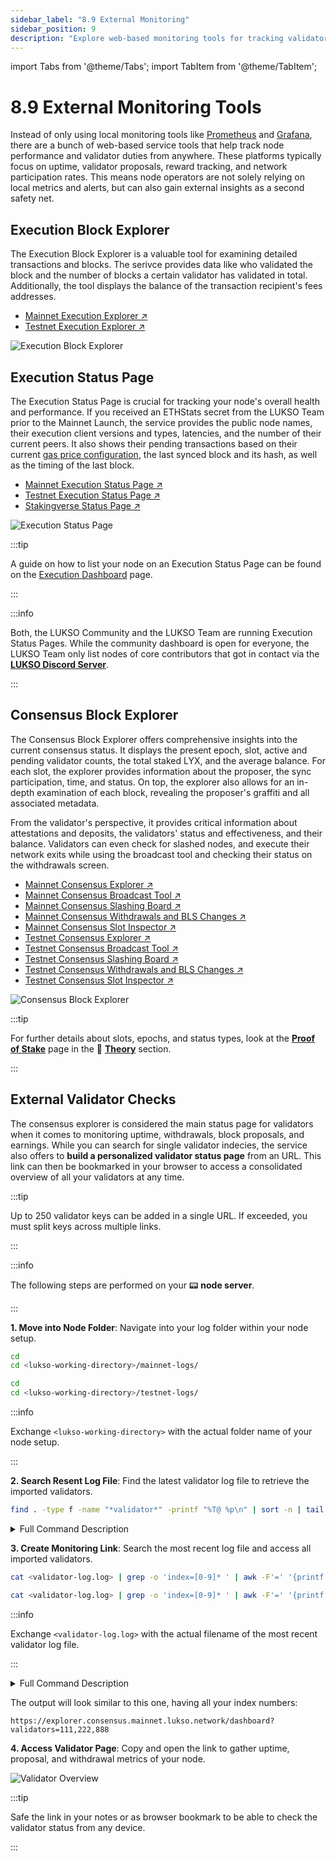 ```yaml
---
sidebar_label: "8.9 External Monitoring"
sidebar_position: 9
description: "Explore web-based monitoring tools for tracking validator uptime, block proposals, and node health using LUKSO explorers and status pages."
---
```


import Tabs from '@theme/Tabs';
import TabItem from '@theme/TabItem';

# 8.9 External Monitoring Tools

Instead of only using local monitoring tools like [Prometheus](/docs/guides/monitoring/prometheus.md) and [Grafana](/docs/guides/monitoring/grafana.md), there are a bunch of web-based service tools that help track node performance and validator duties from anywhere. These platforms typically focus on uptime, validator proposals, reward tracking, and network participation rates. This means node operators are not solely relying on local metrics and alerts, but can also gain external insights as a second safety net.

## Execution Block Explorer

The Execution Block Explorer is a valuable tool for examining detailed transactions and blocks. The serivce provides data like who validated the block and the number of blocks a certain validator has validated in total. Additionally, the tool displays the balance of the transaction recipient's fees addresses.

- [Mainnet Execution Explorer ↗](https://explorer.execution.mainnet.lukso.network/)
- [Testnet Execution Explorer ↗](https://explorer.execution.testnet.lukso.network/)

![Execution Block Explorer](/img/guides/monitoring/explorer-pages-1.png)

## Execution Status Page

The Execution Status Page is crucial for tracking your node's overall health and performance. If you received an ETHStats secret from the LUKSO Team prior to the Mainnet Launch, the service provides the public node names, their execution client versions and types, latencies, and the number of their current peers. It also shows their pending transactions based on their current [gas price configuration](/docs/guides/maintenance/gas-price-configuration.md), the last synced block and its hash, as well as the timing of the last block.

- [Mainnet Execution Status Page ↗](https://stats.execution.mainnet.lukso.network/)
- [Testnet Execution Status Page ↗](https://stats.execution.testnet.lukso.network/)
- [Stakingverse Status Page ↗](https://community.stats.execution.stakingverse.io/)

![Execution Status Page](/img/guides/monitoring/explorer-pages-2.png)

:::tip

A guide on how to list your node on an Execution Status Page can be found on the [Execution Dashboard](/docs/guides/modifications/execution-dashboard.md) page.

:::

:::info

Both, the LUKSO Community and the LUKSO Team are running Execution Status Pages. While the community dashboard is open for everyone, the LUKSO Team only list nodes of core contributors that got in contact via the [**LUKSO Discord Server**](https://discord.gg/lukso).

:::

## Consensus Block Explorer

The Consensus Block Explorer offers comprehensive insights into the current consensus status. It displays the present epoch, slot, active and pending validator counts, the total staked LYX, and the average balance. For each slot, the explorer provides information about the proposer, the sync participation, time, and status. On top, the explorer also allows for an in-depth examination of each block, revealing the proposer's graffiti and all associated metadata.

From the validator's perspective, it provides critical information about attestations and deposits, the validators' status and effectiveness, and their balance. Validators can even check for slashed nodes, and execute their network exits while using the broadcast tool and checking their status on the withdrawals screen.

- [Mainnet Consensus Explorer ↗](https://explorer.consensus.mainnet.lukso.network/)
- [Mainnet Consensus Broadcast Tool ↗](https://explorer.consensus.mainnet.lukso.network/tools/broadcast)
- [Mainnet Consensus Slashing Board ↗](https://explorer.consensus.mainnet.lukso.network/validators/slashings)
- [Mainnet Consensus Withdrawals and BLS Changes ↗](https://explorer.consensus.mainnet.lukso.network/validators/withdrawals)
- [Mainnet Consensus Slot Inspector ↗](https://explorer.consensus.mainnet.lukso.network/slots)
- [Testnet Consensus Explorer ↗](https://explorer.consensus.testnet.lukso.network/)
- [Testnet Consensus Broadcast Tool ↗](https://explorer.consensus.testnet.lukso.network/tools/broadcast)
- [Testnet Consensus Slashing Board ↗](https://explorer.consensus.testnet.lukso.network/validators/slashings)
- [Testnet Consensus Withdrawals and BLS Changes ↗](https://explorer.consensus.testnet.lukso.network/validators/withdrawals)
- [Testnet Consensus Slot Inspector ↗](https://explorer.consensus.testnet.lukso.network/slots)

![Consensus Block Explorer](/img/guides/monitoring/explorer-pages-3.png)

:::tip

For further details about slots, epochs, and status types, look at the [**Proof of Stake**](/docs/theory/blockchain-knowledge/proof-of-stake.md) page in the 🧠 [**Theory**](/docs/theory/preparations/node-specifications.md) section.

:::

## External Validator Checks

The consensus explorer is considered the main status page for validators when it comes to monitoring uptime, withdrawals, block proposals, and earnings. While you can search for single validator indecies, the service also offers to **build a personalized validator status page** from an URL. This link can then be bookmarked in your browser to access a consolidated overview of all your validators at any time.

:::tip

Up to 250 validator keys can be added in a single URL. If exceeded, you must split keys across multiple links.

:::

:::info

The following steps are performed on your 📟 **node server**.

:::

**1. Move into Node Folder**: Navigate into your log folder within your node setup.

<Tabs groupId="network">
  <TabItem value="mainnet" label="Mainnet" default>

```sh
cd
cd <lukso-working-directory>/mainnet-logs/
```

</TabItem> <TabItem value="testnet" label="Testnet">

```sh
cd
cd <lukso-working-directory>/testnet-logs/
```

</TabItem>
</Tabs>

:::info

Exchange `<lukso-working-directory>` with the actual folder name of your node setup.

:::

**2. Search Resent Log File**: Find the latest validator log file to retrieve the imported validators.

```sh
find . -type f -name "*validator*" -printf "%T@ %p\n" | sort -n | tail -1 | awk '{print $2}'
```

<details>
  <summary>Full Command Description</summary>

| Component                            | Description                                                                   |
| ------------------------------------ | ----------------------------------------------------------------------------- |
| <nobr> `find .` </nobr>              | Current directory as the starting point for the file search.                  |
| <nobr> `-type f` </nobr>             | Tells `find` to only consider regular files and ignore directories.           |
| <nobr> `-name "*validator*"` </nobr> | Matches files with "validator" anywhere in their names.                       |
| <nobr> `-printf "%T@ %p\n"` </nobr>  | Formats the output to show modification time `%T@` followed by the path `%p`. |
| <nobr> `sort -n` </nobr>             | Pipes the list and sorts the lines numerically by the modification time.      |
| <nobr> `tail -1` </nobr>             | Selects the last line, corresponding to the most recently modified file.      |
| <nobr> `awk '{print $2}'` </nobr>    | Extracts and prints the file path from the output line.                       |

</details>

**3. Create Monitoring Link**: Search the most recent log file and access all imported validators.

<Tabs groupId="network">
  <TabItem value="mainnet" label="Mainnet" default>

```sh
cat <validator-log.log> | grep -o 'index=[0-9]* ' | awk -F'=' '{printf "%s,", $2}' | sed 's/,$//' | tr -d ' ' | awk '{print "https://explorer.consensus.mainnet.lukso.network/dashboard?validators=" $0}'
```

</TabItem> <TabItem value="testnet" label="Testnet">

```sh
cat <validator-log.log> | grep -o 'index=[0-9]* ' | awk -F'=' '{printf "%s,", $2}' | sed 's/,$//' | tr -d ' ' | awk '{print "https://explorer.consensus.testnet.lukso.network/dashboard?validators=" $0}'
```

</TabItem>
</Tabs>

:::info

Exchange `<validator-log.log>` with the actual filename of the most recent validator log file.

:::

<details>
  <summary>Full Command Description</summary>

| Component                                       | Description                                                                                        |
| ----------------------------------------------- | -------------------------------------------------------------------------------------------------- |
| <nobr> `cat file` </nobr>                       | Displays all file contents including all the validator information.                                |
| <nobr> `grep -o 'index=[0-9]* '` </nobr>        | Extracts all occurrences of `index=` followed by digits, using `-o` to return only matching parts. |
| <nobr> `awk -F'=' '{printf "%s,", $2}'` </nobr> | Splits each match on `=`, and prints only the validator number followed by a comma.                |
| <nobr> `sed 's/,$//'` </nobr>                   | Removes the trailing comma from the end of the list.                                               |
| <nobr> `tr -d ' '` </nobr>                      | Deletes all spaces from the output, resulting in a compact list of comma-separated index numbers.  |
| <nobr> `awk '{print URL $0}'` </nobr>           | Prepends the `URL` to the entire index string, constructing a full link.                           |

</details>

The output will look similar to this one, having all your index numbers:

```text
https://explorer.consensus.mainnet.lukso.network/dashboard?validators=111,222,888
```

**4. Access Validator Page**: Copy and open the link to gather uptime, proposal, and withdrawal metrics of your node.

![Validator Overview](/img/guides/monitoring/explorer-pages-5.png)

:::tip

Safe the link in your notes or as browser bookmark to be able to check the validator status from any device.

:::
